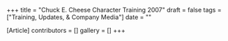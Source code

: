 +++
title = "Chuck E. Cheese Character Training 2007"
draft = false
tags = ["Training, Updates, & Company Media"]
date = ""

[Article]
contributors = []
gallery = []
+++